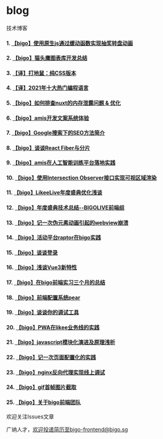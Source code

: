 # blog
技术博客

#### 1. [【bigo】使用原生js通过缓动函数实现抽奖转盘动画](https://github.com/bigo-frontend/blog/issues/26)
#### 2. [【bigo】猫头鹰图表库开发总结](https://github.com/bigo-frontend/blog/issues/25)
#### 3. [【译】打地鼠：纯CSS版本](https://github.com/bigo-frontend/blog/issues/23)
#### 4. [【译】2021年十大热门编程语言](https://github.com/bigo-frontend/blog/issues/22)
#### 5. [【bigo】如何排查nuxt的内存泄露问题 & 优化](https://github.com/bigo-frontend/blog/issues/21)
#### 6. [【bigo】amis开发文案系统体验](https://github.com/bigo-frontend/blog/issues/20)
#### 7. [【bigo】Google搜索下的SEO方法简介](https://github.com/bigo-frontend/blog/issues/19)
#### 8. [【bigo】谈谈React Fiber与分片](https://github.com/bigo-frontend/blog/issues/18)
#### 9. [【bigo】amis在人工智能训练平台落地实践](https://github.com/bigo-frontend/blog/issues/17)
#### 10. [【bigo】使用Intersection Observer接口实现可视区域渲染](https://github.com/bigo-frontend/blog/issues/16)
#### 11. [【bigo】LikeeLive年度盛典优化浅谈](https://github.com/bigo-frontend/blog/issues/15)
#### 12. [【bigo】年度盛典技术总结--BIGOLIVE前端组](https://github.com/bigo-frontend/blog/issues/14)
#### 13. [【bigo】记一次伪元素动画引起的webview崩溃](https://github.com/bigo-frontend/blog/issues/13)
#### 14. [【bigo】活动平台raptor在bigo实践](https://github.com/bigo-frontend/blog/issues/12)
#### 15. [【bigo】谈谈登录](https://github.com/bigo-frontend/blog/issues/11)
#### 16. [【bigo】浅谈Vue3新特性](https://github.com/bigo-frontend/blog/issues/10)
#### 17. [【bigo】在bigo前端实习三个月的总结](https://github.com/bigo-frontend/blog/issues/9)
#### 18. [【bigo】前端配置系统pear](https://github.com/bigo-frontend/blog/issues/8)
#### 19. [【bigo】谈谈你的调试工具](https://github.com/bigo-frontend/blog/issues/7)
#### 20. [【bigo】PWA在likee业务线的实践](https://github.com/bigo-frontend/blog/issues/6)
#### 21. [【bigo】javascript模块化演进及原理浅析](https://github.com/bigo-frontend/blog/issues/5)
#### 22. [【bigo】记一次页面配置化的实践](https://github.com/bigo-frontend/blog/issues/4)
#### 23. [【bigo】nginx反向代理实现线上调试](https://github.com/bigo-frontend/blog/issues/3)
#### 24. [【bigo】gif首帧图片截取](https://github.com/bigo-frontend/blog/issues/2)
#### 25. [【bigo】关于bigo前端团队](https://github.com/bigo-frontend/blog/issues/1)

欢迎关注Issues文章

广纳人才，欢迎投递简历至bigo-frontend@bigo.sg
